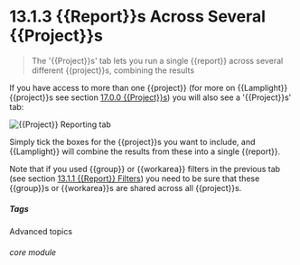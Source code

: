 # 13.1.3 {{Report}}s Across Several {{Project}}s

> The '{{Project}}s' tab lets you run a single {{report}} across several different {{project}}s, combining the results 

If you have access to more than one {{project}} (for more on {{Lamplight}} {{project}}s see section [17.0.0  {{Project}}s](/help/index/p/17.0.0)) you will also see a '{{Project}}s' tab:

![{{Project}} Reporting tab](128a.png)

Simply tick the boxes for the {{project}}s you want to include, and {{Lamplight}} will combine the results from these into a single {{report}}.

Note that if you used {{group}} or {{workarea}} filters in the previous tab (see section [13.1.1  {{Report}} Filters](/help/index/p/13.1.1)) you need to be sure that these {{group}}s or {{workarea}}s are shared across all {{project}}s. 


##### Tags
Advanced topics

###### core module

